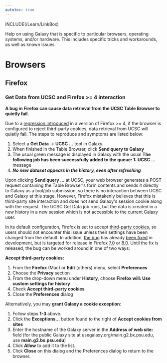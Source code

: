 ```yaml
---
autotoc: true
---
```

INCLUDE(/Learn/LinkBox)

Help on using Galaxy that is specific to particular browsers, operating systems, and/or hardware.  This includes specific tricks and workarounds, as well as known issues.


# Browsers

## Firefox

### Get Data from UCSC and Firefox >= 4 interaction

**A bug in Firefox can cause data retrieval from the UCSC Table Browser to quietly fail.**

Due to a [regression introduced](http://hg.mozilla.org/mozilla-central/rev/56815e37d436#l3.293) in a version of Firefox >= 4, if the browser is configured to reject third-party cookies, data retrieval from UCSC will quietly fail.  The steps to reproduce and symptoms are listed below:

1. Select a **Get Data** &rarr; **UCSC ...** tool in Galaxy.
1. When finished in the Table Browser, click **Send query to Galaxy**
1. The usual green message is displayed in Galaxy with the usual **The following job has been successfully added to the queue: 1: UCSC ...** message
1. ***No new dataset appears in the history, even after refreshing***

Upon clicking **Send query ...** at UCSC, your web browser generates a POST request containing the Table Browser's form contents and sends it directly to Galaxy as a tool/job submission, so there is no interaction between UCSC and Galaxy at this stage.  However, Firefox mistakenly believes that this is third-party site interaction and does not send Galaxy's session cookie along with the request.  The UCSC Get Data job runs, but the data is created in a new history in a new session which is not accessible to the current Galaxy user.

In its default configuration, Firefox is set to accept [third-party cookies](http://en.wikipedia.org/wiki/HTTP_cookie#Privacy_and_third-party_cookies), so users should not encounter this issue unless their settings have been changed from the default.  In addition, [the bug](https://bugzilla.mozilla.org/show_bug.cgi?id=664721) has already [been fixed](http://hg.mozilla.org/integration/mozilla-inbound/rev/cedefaaaaceb) in development, but is targeted for release in Firefox [7.0](https://bugzilla.mozilla.org/show_bug.cgi?id=664721#c29) or [8.0](https://bugzilla.mozilla.org/show_bug.cgi?id=664721#c22).  Until the fix is released, the bug can be worked around in one of two ways:

**Accept third-party cookies:**

1. From the **Firefox** (Mac) or **Edit** (others) menu, select **Preferences**
1. Choose the **Privacy** section
1. From the drop-down menu under **History**, choose **Firefox will: Use custom settings for history**
1. Check **Accept third-party cookies**
1. Close the **Preferences** dialog

Alternatively, you may **grant Galaxy a cookie exception**:

1. Follow steps **1-3** above.
1. Click the **Exceptions...** button found to the right of **Accept cookies from sites**
1. Enter the hostname of the Galaxy server in the **Address of web site:** field (for the public Galaxy site at usegalaxy.org/main.g2.bx.psu.edu, use **main.g2.bx.psu.edu**)
1. Click **Allow** to add it to the list.
1. Click **Close** on this dialog and the Preferences dialog to return to the browser.


 
